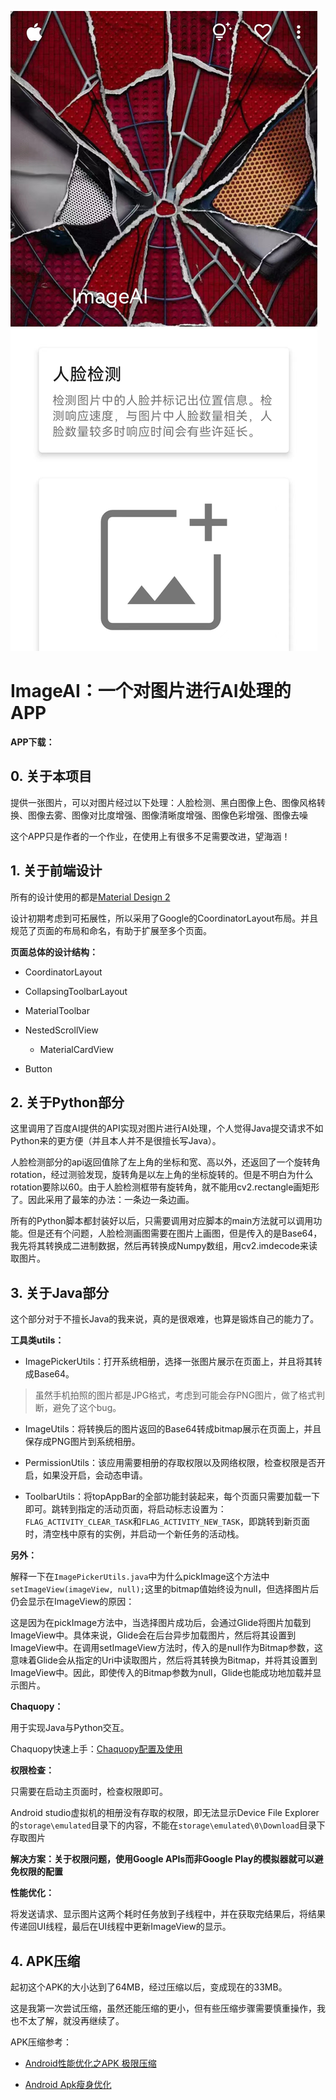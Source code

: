 ![](imgs\page1.jpg)

# ImageAI：一个对图片进行AI处理的APP

**APP下载：**

## 0. 关于本项目

提供一张图片，可以对图片经过以下处理：人脸检测、黑白图像上色、图像风格转换、图像去雾、图像对比度增强、图像清晰度增强、图像色彩增强、图像去噪

这个APP只是作者的一个作业，在使用上有很多不足需要改进，望海涵！

## 1. 关于前端设计

所有的设计使用的都是[Material Design 2](https://m2.material.io/)

设计初期考虑到可拓展性，所以采用了Google的CoordinatorLayout布局。并且规范了页面的布局和命名，有助于扩展至多个页面。

**页面总体的设计结构：**

+ CoordinatorLayout

+ CollapsingToolbarLayout

+ MaterialToolbar

+ NestedScrollView
  
  + MaterialCardView

+ Button

## 2. 关于Python部分

这里调用了百度AI提供的API实现对图片进行AI处理，个人觉得Java提交请求不如Python来的更方便（并且本人并不是很擅长写Java）。

人脸检测部分的api返回值除了左上角的坐标和宽、高以外，还返回了一个旋转角rotation，经过测验发现，旋转角是以左上角的坐标旋转的。但是不明白为什么rotation要除以60。由于人脸检测框带有旋转角，就不能用cv2.rectangle画矩形了。因此采用了最笨的办法：一条边一条边画。

所有的Python脚本都封装好以后，只需要调用对应脚本的main方法就可以调用功能。但是还有个问题，人脸检测画图需要在图片上画图，但是传入的是Base64，我先将其转换成二进制数据，然后再转换成Numpy数组，用cv2.imdecode来读取图片。

## 3. 关于Java部分

这个部分对于不擅长Java的我来说，真的是很艰难，也算是锻炼自己的能力了。

**工具类utils：**

+ ImagePickerUtils：打开系统相册，选择一张图片展示在页面上，并且将其转成Base64。

> 虽然手机拍照的图片都是JPG格式，考虑到可能会存PNG图片，做了格式判断，避免了这个bug。

+ ImageUtils：将转换后的图片返回的Base64转成bitmap展示在页面上，并且保存成PNG图片到系统相册。

+ PermissionUtils：该应用需要相册的存取权限以及网络权限，检查权限是否开启，如果没开启，会动态申请。

+ ToolbarUtils：将topAppBar的全部功能封装起来，每个页面只需要加载一下即可。跳转到指定的活动页面，将启动标志设置为：`FLAG_ACTIVITY_CLEAR_TASK`和`FLAG_ACTIVITY_NEW_TASK`，即跳转到新页面时，清空栈中原有的实例，并启动一个新任务的活动栈。

**另外：**

解释一下在`ImagePickerUtils.java`中为什么pickImage这个方法中`setImageView(imageView, null);`这里的bitmap值始终设为null，但选择图片后仍会显示在ImageView的原因：

这是因为在pickImage方法中，当选择图片成功后，会通过Glide将图片加载到ImageView中。具体来说，Glide会在后台异步加载图片，然后将其设置到ImageView中。在调用setImageView方法时，传入的是null作为Bitmap参数，这意味着Glide会从指定的Uri中读取图片，然后将其转换为Bitmap，并将其设置到ImageView中。因此，即使传入的Bitmap参数为null，Glide也能成功地加载并显示图片。

**Chaquopy：**

用于实现Java与Python交互。

Chaquopy快速上手：[Chaquopy配置及使用](https://github.com/SolitudeFate/library-reservation-for-android#chaquopy)

**权限检查：**

只需要在启动主页面时，检查权限即可。

Android studio虚拟机的相册没有存取的权限，即无法显示Device File Explorer的`storage\emulated`目录下的内容，不能在`storage\emulated\0\Download`目录下存取图片

**解决方案：关于权限问题，使用Google APIs而非Google Play的模拟器就可以避免权限的配置**

**性能优化：**

将发送请求、显示图片这两个耗时任务放到子线程中，并在获取完结果后，将结果传递回UI线程，最后在UI线程中更新ImageView的显示。

## 4. APK压缩

起初这个APK的大小达到了64MB，经过压缩以后，变成现在的33MB。

这是我第一次尝试压缩，虽然还能压缩的更小，但有些压缩步骤需要慎重操作，我也不太了解，就没再继续了。

APK压缩参考：

+ [Android性能优化之APK 极限压缩](https://cloud.tencent.com/developer/article/1512087)

+ [Android Apk瘦身优化](https://www.jianshu.com/p/ed03e75be736)
